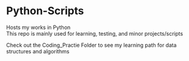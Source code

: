 # Python-Scripts
Hosts my works in Python  
This repo is mainly used for learning, testing, and minor projects/scripts  

Check out the Coding_Practie Folder to see my learning path for data structures and algorithms
